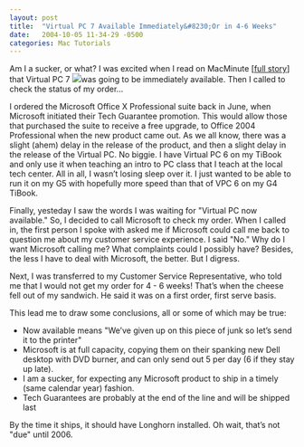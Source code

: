 ```yaml
---
layout: post
title:  "Virtual PC 7 Available Immediately&#8230;Or in 4-6 Weeks"
date:   2004-10-05 11-34-29 -0500
categories: Mac Tutorials
---
```


Am I a sucker, or what? I was excited when I read on MacMinute [[full story][1]] that Virtual PC 7 ![][2]was going to be immediately available. Then I called to check the status of my order…

I ordered the Microsoft Office X Professional suite back in June, when Microsoft initiated their Tech Guarantee promotion. This would allow those that purchased the suite to receive a free upgrade, to Office 2004 Professional when the new product came out. As we all know, there was a slight (ahem) delay in the release of the product, and then a slight delay in the release of the Virtual PC. No biggie. I have Virtual PC 6 on my TiBook and only use it when teaching an intro to PC class that I teach at the local tech center. All in all, I wasn’t losing sleep over it. I just wanted to be able to run it on my G5 with hopefully more speed than that of VPC 6 on my G4 TiBook.

Finally, yesteday I saw the words I was waiting for "Virtual PC now available." So, I decided to call Microsoft to check my order. When I called in, the first person I spoke with asked me if Microsoft could call me back to question me about my customer service experience. I said "No." Why do I want Microsoft calling me? What complaints could I possibly have? Besides, the less I have to deal with Microsoft, the better. But I digress. 

Next, I was transferred to my Customer Service Representative, who told me that I would not get my order for 4 - 6 weeks! That’s when the cheese fell out of my sandwich. He said it was on a first order, first serve basis. 

This lead me to draw some conclusions, all or some of which may be true:

*   Now available means "We’ve given up on this piece of junk so let’s send it to the printer"
*   Microsoft is at full capacity, copying them on their spanking new Dell desktop with DVD burner, and can only send out 5 per day (6 if they stay up late).
*   I am a sucker, for expecting any Microsoft product to ship in a timely (same calendar year) fashion.
*   Tech Guarantees are probably at the end of the line and will be shipped last

By the time it ships, it should have Longhorn installed. Oh wait, that’s not "due" until 2006. 

 

 [1]: http://www.macminute.com/2004/10/05/virtualpc7/
 [2]: http://gbradhopkins.com/images/mac/VPC7/icon.gif

